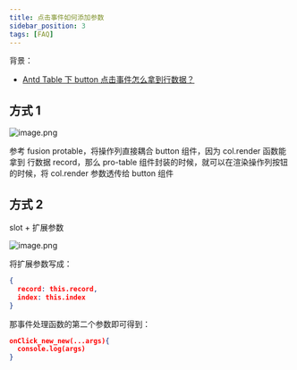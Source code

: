 ```yaml
---
title: 点击事件如何添加参数
sidebar_position: 3
tags: [FAQ]
---
```

背景：

- [Antd Table 下 button 点击事件怎么拿到行数据？](https://github.com/alibaba/lowcode-engine/issues/341)
## 方式 1
![image.png](https://cdn.nlark.com/yuque/0/2022/png/2622706/1657593243427-fb5641b2-4987-475e-88ab-c68d2085edbd.png#clientId=u31b40d04-56f2-4&crop=0&crop=0&crop=1&crop=1&from=paste&height=563&id=u5167bf33&margin=%5Bobject%20Object%5D&name=image.png&originHeight=1126&originWidth=3342&originalType=binary&ratio=1&rotation=0&showTitle=false&size=225551&status=done&style=none&taskId=ud1b89a63-4b6a-4986-a6df-2a463fcf08a&title=&width=1671)

参考 fusion protable，将操作列直接耦合 button 组件，因为 col.render 函数能拿到 行数据 record，那么 pro-table 组件封装的时候，就可以在渲染操作列按钮的时候，将 col.render 参数透传给 button 组件

## 方式 2
slot + 扩展参数

![image.png](https://cdn.nlark.com/yuque/0/2022/png/2622706/1657593299698-9628db14-7b48-4c06-9e6f-bda637c209a8.png#clientId=u31b40d04-56f2-4&crop=0&crop=0&crop=1&crop=1&from=paste&height=574&id=u20b07439&margin=%5Bobject%20Object%5D&name=image.png&originHeight=1148&originWidth=3284&originalType=binary&ratio=1&rotation=0&showTitle=false&size=232140&status=done&style=none&taskId=ubc80905d-0607-4e73-9386-5dde706e572&title=&width=1642)

将扩展参数写成：
```json
{
  record: this.record,
  index: this.index
}
```

那事件处理函数的第二个参数即可得到：
```json
onClick_new_new(...args){
  console.log(args)
}
```
